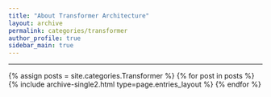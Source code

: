 ```yaml
---
title: "About Transformer Architecture"
layout: archive
permalink: categories/transformer
author_profile: true
sidebar_main: true
---
```


<!-- 공백이 포함되어 있는 카테고리 이름의 경우 site.categories['a b c'] 이런식으로! -->

***

{% assign posts = site.categories.Transformer %}
{% for post in posts %} {% include archive-single2.html type=page.entries_layout %} {% endfor %}